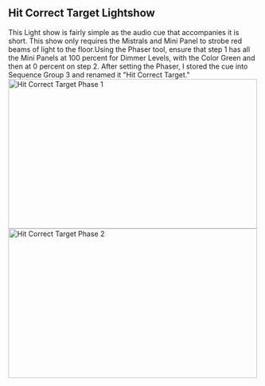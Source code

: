## Hit Correct Target Lightshow 
This Light show is fairly simple as the audio cue that accompanies it is short. This show only requires the Mistrals and Mini Panel to strobe red beams of light to the floor.Using the Phaser tool, ensure that step 1 has all the Mini Panels at 100 percent for Dimmer Levels, with the Color Green and then at 0 percent on step 2. After setting the Phaser, I stored the cue into Sequence Group 3 and renamed it "Hit Correct Target."
<br>
<img src="Captures/.jpg" alt="Hit Correct Target Phase 1" width="500" height="300"/>
<br>
<img src="Captures/.jpg" alt="Hit Correct Target Phase 2" width="500" height="300"/>

